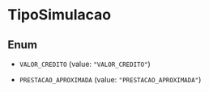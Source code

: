 
# TipoSimulacao

## Enum


* `VALOR_CREDITO` (value: `"VALOR_CREDITO"`)

* `PRESTACAO_APROXIMADA` (value: `"PRESTACAO_APROXIMADA"`)



